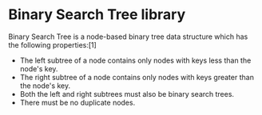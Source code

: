 Binary Search Tree library
===
Binary Search Tree is a node-based binary tree data structure which has the following properties:[1]

* The left subtree of a node contains only nodes with keys less than the node's key.
* The right subtree of a node contains only nodes with keys greater than the node's key.
* Both the left and right subtrees must also be binary search trees.
* There must be no duplicate nodes.
